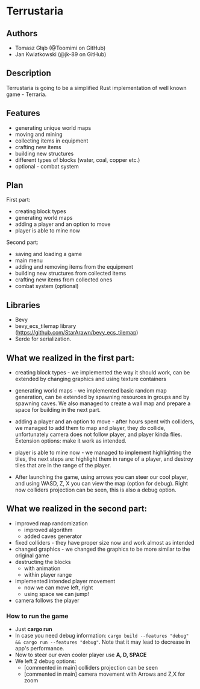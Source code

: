 # Terrustaria

## Authors
- Tomasz Głąb (@Toomimi on GitHub)
- Jan Kwiatkowski (@jk-89 on GitHub)

## Description
Terrustaria is going to be a simplified Rust implementation of well known game - Terraria.

## Features
- generating unique world maps
- moving and mining
- collecting items in equipment
- crafting new items
- building new structures
- different types of blocks (water, coal, copper etc.)
- optional - combat system

## Plan
First part:
- creating block types
- generating world maps
- adding a player and an option to move
- player is able to mine now

Second part:
- saving and loading a game
- main menu
- adding and removing items from the equipment
- building new structures from collected items
- crafting new items from collected ones
- combat system (optional)

## Libraries
- Bevy
- bevy_ecs_tilemap library (https://github.com/StarArawn/bevy_ecs_tilemap)
- Serde for serialization.

## What we realized in the first part:
- creating block types - we implemented the way it should work, can be extended by changing graphics and using texture containers
- generating world maps - we implemented basic random map generation, can be extended by spawning resources in groups and by spawning caves. We also managed to create a wall map and prepare a space for building in the next part.
- adding a player and an option to move - after hours spent with colliders, we managed to add them to map and player, they do collide, unfortunately camera does not follow player, and player kinda flies. Extension options: make it work as intended.
- player is able to mine now - we managed to implement highlighting the tiles, the next steps are: highlight them in range of a player, and destroy tiles that are in the range of the player.

- After launching the game, using arrows you can steer our cool player, and using WASD, Z, X you can view the map (option for debug). Right now colliders projection can be seen, this is also a debug option.

## What we realized in the second part:
- improved map randomization
  - improved algorithm
  - added caves generator
- fixed colliders - they have proper size now and work almost as intended
- changed graphics - we changed the graphics to be more similar to the original game
- destructing the blocks
  - with animation
  - within player range
- implemented intended player movement
  - now we can move left, right
  - using space we can jump!
- camera follows the player



### How to run the game
- Just **cargo run**
- In case you need debug information: `cargo build --features "debug" && cargo run --features "debug"`.
  Note that it may lead to decrease in app's performance.
- Now to steer our even cooler player use **A, D, SPACE** 
- We left 2 debug options:
  - [commented in main] colliders projection can be seen
  - [commented in main] camera movement with Arrows and Z,X for zoom 